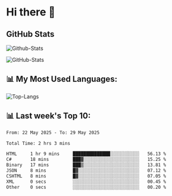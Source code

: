 # Hi there 👋

## GitHub Stats
![Github-Stats](https://github-readme-stats-sigma-five.vercel.app/api?username=ltorson&show_icons=true&theme=radical&count_private=true&show=reviews,discussions_started,discussions_answered,prs_merged,prs_merged_percentage)

![GitHub-Stats](https://github-readme-stats.vercel.app/api/wakatime?username=LeeTorson&theme=synthwave&size_weight=0.5&count_weight=0.5&title_color=36F9F6&langs_count=10&count_private=true)

## 📊 My Most Used Languages:
![Top-Langs](https://github-readme-stats-sigma-five.vercel.app/api/top-langs/?username=LTorson&layout=compact&langs_count=10)


## 📊 Last week's Top 10:
<!--START_SECTION:waka-->

```txt
From: 22 May 2025 - To: 29 May 2025

Total Time: 2 hrs 3 mins

HTML     1 hr 9 mins     ██████████████░░░░░░░░░░░   56.13 %
C#       18 mins         ███▓░░░░░░░░░░░░░░░░░░░░░   15.25 %
Binary   17 mins         ███▒░░░░░░░░░░░░░░░░░░░░░   13.81 %
JSON     8 mins          █▓░░░░░░░░░░░░░░░░░░░░░░░   07.12 %
CSHTML   8 mins          █▓░░░░░░░░░░░░░░░░░░░░░░░   07.05 %
XML      0 secs          ░░░░░░░░░░░░░░░░░░░░░░░░░   00.45 %
Other    0 secs          ░░░░░░░░░░░░░░░░░░░░░░░░░   00.20 %
```

<!--END_SECTION:waka-->
